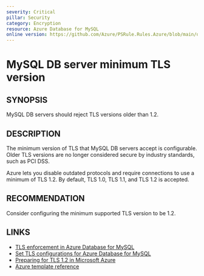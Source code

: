 ```yaml
---
severity: Critical
pillar: Security
category: Encryption
resource: Azure Database for MySQL
online version: https://github.com/Azure/PSRule.Rules.Azure/blob/main/docs/en/rules/Azure.MySQL.MinTLS.md
---
```


# MySQL DB server minimum TLS version

## SYNOPSIS

MySQL DB servers should reject TLS versions older than 1.2.

## DESCRIPTION

The minimum version of TLS that MySQL DB servers accept is configurable.
Older TLS versions are no longer considered secure by industry standards, such as PCI DSS.

Azure lets you disable outdated protocols and require connections to use a minimum of TLS 1.2.
By default, TLS 1.0, TLS 1.1, and TLS 1.2 is accepted.

## RECOMMENDATION

Consider configuring the minimum supported TLS version to be 1.2.

## LINKS

- [TLS enforcement in Azure Database for MySQL](https://docs.microsoft.com/en-us/azure/mysql/concepts-ssl-connection-security#tls-enforcement-in-azure-database-for-mysql)
- [Set TLS configurations for Azure Database for MySQL](https://docs.microsoft.com/en-us/azure/mysql/howto-tls-configurations#set-tls-configurations-for-azure-database-for-mysql)
- [Preparing for TLS 1.2 in Microsoft Azure](https://azure.microsoft.com/en-us/updates/azuretls12/)
- [Azure template reference](https://docs.microsoft.com/en-us/azure/templates/microsoft.dbformysql/servers#ServerPropertiesForCreate)
